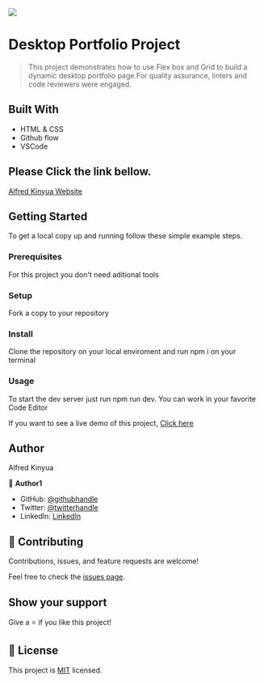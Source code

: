 ![](https://img.shields.io/badge/Microverse-blueviolet)

# Desktop Portfolio Project

> This project demonstrates how to use Flex box and Grid to build a dynamic desktop portfolio page.For quality assurance, linters and code reviewers were engaged. 


## Built With


- HTML & CSS
- Github flow
- VSCode

## Please Click the link bellow.

[Alfred Kinyua Website](https://alfred-kinyua.github.io/Mobile-portfolio./) 



## Getting Started

To get a local copy up and running follow these simple example steps.

### Prerequisites
For this project you don't need aditional tools

### Setup
Fork a copy to your repository

### Install
Clone the repository on your local enviroment and run npm i on your terminal

### Usage
To start the dev server just run npm run dev. You can work in your favorite Code Editor


If you want to see a live demo of this project, [Click here](https://alfred-kinyua.github.io/Mobile-portfolio./) 


## Author
Alfred Kinyua

👤 **Author1**

- GitHub: [@githubhandle](https://github.com/Alfred-Kinyua/)
- Twitter: [@twitterhandle](@alfkinyua)
- LinkedIn: [LinkedIn](linkedin.com/in/alfred-kinyua-25927a64)


## 🤝 Contributing

Contributions, issues, and feature requests are welcome!

Feel free to check the [issues page](https://github.com/Alfred-KInyua/Mobile-portfolio./issues).

## Show your support

Give a ⭐️ if you like this project!


## 📝 License

This project is [MIT](./MIT.md) licensed.
